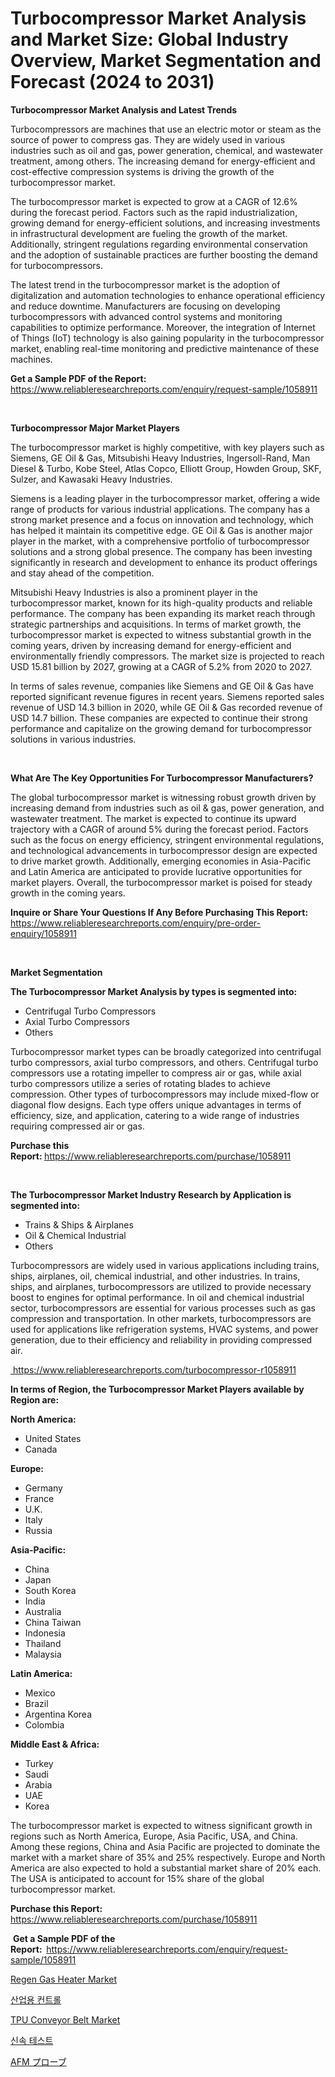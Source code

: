 <p><h1>Turbocompressor Market Analysis and Market Size: Global Industry Overview, Market Segmentation and Forecast (2024 to 2031)</h1></p><p><strong>Turbocompressor Market Analysis and Latest Trends</strong></p>
<p><p>Turbocompressors are machines that use an electric motor or steam as the source of power to compress gas. They are widely used in various industries such as oil and gas, power generation, chemical, and wastewater treatment, among others. The increasing demand for energy-efficient and cost-effective compression systems is driving the growth of the turbocompressor market.</p><p>The turbocompressor market is expected to grow at a CAGR of 12.6% during the forecast period. Factors such as the rapid industrialization, growing demand for energy-efficient solutions, and increasing investments in infrastructural development are fueling the growth of the market. Additionally, stringent regulations regarding environmental conservation and the adoption of sustainable practices are further boosting the demand for turbocompressors.</p><p>The latest trend in the turbocompressor market is the adoption of digitalization and automation technologies to enhance operational efficiency and reduce downtime. Manufacturers are focusing on developing turbocompressors with advanced control systems and monitoring capabilities to optimize performance. Moreover, the integration of Internet of Things (IoT) technology is also gaining popularity in the turbocompressor market, enabling real-time monitoring and predictive maintenance of these machines.</p></p>
<p><strong>Get a Sample PDF of the Report:&nbsp;</strong> <a href="https://www.reliableresearchreports.com/enquiry/request-sample/1058911">https://www.reliableresearchreports.com/enquiry/request-sample/1058911</a></p>
<p>&nbsp;</p>
<p><strong>Turbocompressor Major Market Players</strong></p>
<p><p>The turbocompressor market is highly competitive, with key players such as Siemens, GE Oil & Gas, Mitsubishi Heavy Industries, Ingersoll-Rand, Man Diesel & Turbo, Kobe Steel, Atlas Copco, Elliott Group, Howden Group, SKF, Sulzer, and Kawasaki Heavy Industries.</p><p>Siemens is a leading player in the turbocompressor market, offering a wide range of products for various industrial applications. The company has a strong market presence and a focus on innovation and technology, which has helped it maintain its competitive edge. GE Oil & Gas is another major player in the market, with a comprehensive portfolio of turbocompressor solutions and a strong global presence. The company has been investing significantly in research and development to enhance its product offerings and stay ahead of the competition.</p><p>Mitsubishi Heavy Industries is also a prominent player in the turbocompressor market, known for its high-quality products and reliable performance. The company has been expanding its market reach through strategic partnerships and acquisitions. In terms of market growth, the turbocompressor market is expected to witness substantial growth in the coming years, driven by increasing demand for energy-efficient and environmentally friendly compressors. The market size is projected to reach USD 15.81 billion by 2027, growing at a CAGR of 5.2% from 2020 to 2027.</p><p>In terms of sales revenue, companies like Siemens and GE Oil & Gas have reported significant revenue figures in recent years. Siemens reported sales revenue of USD 14.3 billion in 2020, while GE Oil & Gas recorded revenue of USD 14.7 billion. These companies are expected to continue their strong performance and capitalize on the growing demand for turbocompressor solutions in various industries.</p></p>
<p>&nbsp;</p>
<p><strong>What Are The Key Opportunities For Turbocompressor Manufacturers?</strong></p>
<p><p>The global turbocompressor market is witnessing robust growth driven by increasing demand from industries such as oil & gas, power generation, and wastewater treatment. The market is expected to continue its upward trajectory with a CAGR of around 5% during the forecast period. Factors such as the focus on energy efficiency, stringent environmental regulations, and technological advancements in turbocompressor design are expected to drive market growth. Additionally, emerging economies in Asia-Pacific and Latin America are anticipated to provide lucrative opportunities for market players. Overall, the turbocompressor market is poised for steady growth in the coming years.</p></p>
<p><strong>Inquire or Share Your Questions If Any Before Purchasing This Report:</strong> <a href="https://www.reliableresearchreports.com/enquiry/pre-order-enquiry/1058911">https://www.reliableresearchreports.com/enquiry/pre-order-enquiry/1058911</a></p>
<p>&nbsp;</p>
<p><strong>Market Segmentation</strong></p>
<p><strong>The Turbocompressor Market Analysis by types is segmented into:</strong></p>
<p><ul><li>Centrifugal Turbo Compressors</li><li>Axial Turbo Compressors</li><li>Others</li></ul></p>
<p><p>Turbocompressor market types can be broadly categorized into centrifugal turbo compressors, axial turbo compressors, and others. Centrifugal turbo compressors use a rotating impeller to compress air or gas, while axial turbo compressors utilize a series of rotating blades to achieve compression. Other types of turbocompressors may include mixed-flow or diagonal flow designs. Each type offers unique advantages in terms of efficiency, size, and application, catering to a wide range of industries requiring compressed air or gas.</p></p>
<p><strong>Purchase this Report:&nbsp;</strong><a href="https://www.reliableresearchreports.com/purchase/1058911">https://www.reliableresearchreports.com/purchase/1058911</a></p>
<p>&nbsp;</p>
<p><strong>The Turbocompressor Market Industry Research by Application is segmented into:</strong></p>
<p><ul><li>Trains & Ships & Airplanes</li><li>Oil & Chemical Industrial</li><li>Others</li></ul></p>
<p><p>Turbocompressors are widely used in various applications including trains, ships, airplanes, oil, chemical industrial, and other industries. In trains, ships, and airplanes, turbocompressors are utilized to provide necessary boost to engines for optimal performance. In oil and chemical industrial sector, turbocompressors are essential for various processes such as gas compression and transportation. In other markets, turbocompressors are used for applications like refrigeration systems, HVAC systems, and power generation, due to their efficiency and reliability in providing compressed air.</p></p>
<p><a href="https://www.reliableresearchreports.com/turbocompressor-r1058911">&nbsp;https://www.reliableresearchreports.com/turbocompressor-r1058911</a></p>
<p><strong>In terms of Region, the Turbocompressor Market Players available by Region are:</strong></p>
<p>
    <p> <strong> North America: </strong>
        <ul>
            <li>United States</li>
            <li>Canada</li>
        </ul>
        </p> 
    <p> <strong> Europe: </strong>
        <ul>
            <li>Germany</li>
            <li>France</li>
            <li>U.K.</li>
            <li>Italy</li>
            <li>Russia</li>
        </ul>
        </p> 
    <p> <strong> Asia-Pacific: </strong>
        <ul>
            <li>China</li>
            <li>Japan</li>
            <li>South Korea</li>
            <li>India</li>
            <li>Australia</li>
            <li>China Taiwan</li>
            <li>Indonesia</li>
            <li>Thailand</li>
            <li>Malaysia</li>
        </ul>
        </p> 
    <p> <strong> Latin America: </strong>
        <ul>
            <li>Mexico</li>
            <li>Brazil</li>
            <li>Argentina Korea</li>
            <li>Colombia</li>
        </ul>
        </p> 
    <p> <strong> Middle East & Africa: </strong>
        <ul>
            <li>Turkey</li>
            <li>Saudi</li>
            <li>Arabia</li>
            <li>UAE</li>
            <li>Korea</li>
        </ul>
    </p>
    </p>
<p><p>The turbocompressor market is expected to witness significant growth in regions such as North America, Europe, Asia Pacific, USA, and China. Among these regions, China and Asia Pacific are projected to dominate the market with a market share of 35% and 25% respectively. Europe and North America are also expected to hold a substantial market share of 20% each. The USA is anticipated to account for 15% share of the global turbocompressor market.</p></p>
<p><strong>Purchase this Report: </strong><a href="https://www.reliableresearchreports.com/purchase/1058911">https://www.reliableresearchreports.com/purchase/1058911</a></p>
<p>&nbsp;<strong>Get a Sample PDF of the Report:&nbsp;&nbsp;</strong><a href="https://www.reliableresearchreports.com/enquiry/request-sample/1058911">https://www.reliableresearchreports.com/enquiry/request-sample/1058911</a></p>
<p><strong></strong></p>
<p><p><a href="https://github.com/pjcfca/Market-Research-Report-List-2/blob/main/regen-gas-heater-market.md">Regen Gas Heater Market</a></p><p><a href="https://github.com/vsckjg50460/Market-Research-Report-List-1/blob/main/430743335150.md">산업용 컨트롤</a></p><p><a href="https://issuu.com/reportprime-2/docs/tpu-conveyor-belt-market-size-2030.pptx">TPU Conveyor Belt Market</a></p><p><a href="https://github.com/akzkkws047661437/Market-Research-Report-List-1/blob/main/141792935149.md">신속 테스트</a></p><p><a href="https://github.com/bucuel854722/Market-Research-Report-List-1/blob/main/944814338455.md">AFM プローブ</a></p></p>